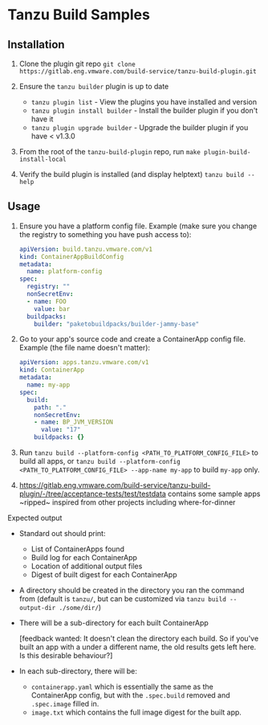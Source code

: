 # Tanzu Build Samples


## Installation

1. Clone the plugin git repo `git clone https://gitlab.eng.vmware.com/build-service/tanzu-build-plugin.git`

2. Ensure the `tanzu builder` plugin is up to date
    - `tanzu plugin list` - View the plugins you have installed and version
    - `tanzu plugin install builder` - Install the builder plugin if you don't have it
    - `tanzu plugin upgrade builder` - Upgrade the builder plugin if you have < v1.3.0

3. From the root of the `tanzu-build-plugin` repo, run `make plugin-build-install-local`

4. Verify the build plugin is installed (and display helptext) `tanzu build --help`


## Usage

1. Ensure you have a platform config file. Example (make sure you change the registry to something you have push access to):

    ```yaml
    apiVersion: build.tanzu.vmware.com/v1
    kind: ContainerAppBuildConfig
    metadata:
      name: platform-config
    spec:
      registry: ""
      nonSecretEnv:
      - name: FOO
        value: bar
      buildpacks:
        builder: "paketobuildpacks/builder-jammy-base"
    ```

2. Go to your app's source code and create a ContainerApp config file. Example (the file name doesn't matter):
   
    ```yaml
    apiVersion: apps.tanzu.vmware.com/v1
    kind: ContainerApp
    metadata:
      name: my-app
    spec:
      build:
        path: "."
        nonSecretEnv:
        - name: BP_JVM_VERSION
          value: "17"
        buildpacks: {}
    ```

3. Run `tanzu build --platform-config <PATH_TO_PLATFORM_CONFIG_FILE>` to build all apps, or `tanzu build --platform-config <PATH_TO_PLATFORM_CONFIG_FILE> --app-name my-app` to build `my-app` only.

4. https://gitlab.eng.vmware.com/build-service/tanzu-build-plugin/-/tree/acceptance-tests/test/testdata contains some sample apps ~ripped~ inspired from other projects including where-for-dinner


Expected output

- Standard out should print:

    - List of ContainerApps found
    - Build log for each ContainerApp
    - Location of additional output files
    - Digest of built digest for each ContainerApp


- A directory should be created in the directory you ran the command from (default is `tanzu/`, but can be customized via `tanzu build --output-dir ./some/dir/`)

- There will be a sub-directory for each built ContainerApp 
    
    [feedback wanted: It doesn't clean the directory each build. So if you've built an app with a under a different name, the old results gets left here. Is this desirable behaviour?]

- In each sub-directory, there will be:
    - `containerapp.yaml` which is essentially the same as the ContainerApp config, but with the `.spec.build` removed and `.spec.image` filled in.
    - `image.txt` which contains the full image digest for the built app.